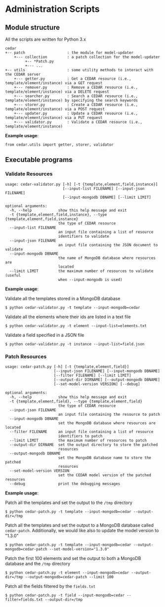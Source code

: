 # Administration Scripts

## Module structure

All the scripts are written for Python 3.x

```buildoutcfg
cedar
+-- patch                   : the module for model-updater
    +--- collection         : a patch collection for the model-updater
         +-- *Patch.py
         +--- ...
+-- utils                   : some utility methods to interact with the CEDAR server
    +--- getter.py          : Get a CEDAR resource (i.e., template/element/instance) via a GET request
    +--- remover.py         : Remove a CEDAR resource (i.e., template/element/instance) via a DELETE request
    +--- searcher.py        : Search a CEDAR resource (i.e., template/element/instance) by specifying the search keywords
    +--- storer.py          : Create a CEDAR resource (i.e., template/element/instance) via a POST request
    +--- updater.py         : Update a CEDAR resource (i.e., template/element/instance) via a PUT request
    +--- validator.py       : Validate a CEDAR resource (i.e., template/element/instance)
```

**Example usage**:
```
from cedar.utils import getter, storer, validator
```

## Executable programs

### Validate Resources

```buildoutcfg
usage: cedar-validator.py [-h] [-t {template,element,field,instance}]
                          [--input-list FILENAME] [--input-json FILENAME]
                          [--input-mongodb DBNAME] [--limit LIMIT]

optional arguments:
  -h, --help            show this help message and exit
  -t {template,element,field,instance}, --type {template,element,field,instance}
                        the type of CEDAR resource
  --input-list FILENAME
                        an input file containing a list of resource
                        identifiers to validate
  --input-json FILENAME
                        an input file containing the JSON document to validate
  --input-mongodb DBNAME
                        the name of MongoDB database where resources are
                        located
  --limit LIMIT         the maximum number of resources to validate (useful
                        when --input-mongodb is used)
```

**Example usage**:

Validate all the templates stored in a MongoDB database
```buildoutcfg
$ python cedar-validator.py -t template --input-mongodb=cedar
```

Validate all the elements where their ids are listed in a text file
```buildoutcfg
$ python cedar-validator.py -t element --input-list=elements.txt
```

Validate a field specified in a JSON file
```buildoutcfg
$ python cedar-validator.py -t instance --input-list=field.json
```

### Patch Resources

```buildoutcfg
usage: cedar-patch.py [-h] [-t {template,element,field}]
                      [--input-json FILENAME] [--input-mongodb DBNAME]
                      [--filter FILENAME] [--limit LIMIT]
                      [--output-dir DIRNAME] [--output-mongodb DBNAME]
                      [--set-model-version VERSION] [--debug]

optional arguments:
  -h, --help            show this help message and exit
  -t {template,element,field}, --type {template,element,field}
                        the type of CEDAR resource
  --input-json FILENAME
                        an input file containing the resource to patch
  --input-mongodb DBNAME
                        set the MongoDB database where resources are located
  --filter FILENAME     an input file containing a list of resource
                        identifiers to patch
  --limit LIMIT         the maximum number of resources to patch
  --output-dir DIRNAME  set the output directory to store the patched
                        resources
  --output-mongodb DBNAME
                        set the MongoDB database name to store the patched
                        resources
  --set-model-version VERSION
                        set the CEDAR model version of the patched resources
  --debug               print the debugging messages
```

**Example usage**:

Patch all the templates and set the output to the `/tmp` directory
```buildoutcfg
$ python cedar-patch.py -t template --input-mongodb=cedar --output-dir=/tmp
```

Patch all the templates and set the output to a MongoDB database called `cedar-patch`. Additionally, we would like also to update the model version to "1.3.0"
```buildoutcfg
$ python cedar-patch.py -t template --input-mongodb=cedar --output-mongodb=cedar-patch --set-model-version="1.3.0" 
```

Patch the first 100 elements and set the output to both a MongoDB database and the `/tmp` directory
```buildoutcfg
$ python cedar-patch.py -t element --input-mongodb=cedar --output-dir=/tmp --output-mongodb=cedar-patch --limit 100 
```

Patch all the fields filtered by the `fields.txt`
```buildoutcfg
$ python cedar-patch.py -t field --input-mongodb=cedar --filter=fields.txt --output-dir=/tmp
```
